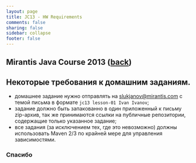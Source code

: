 ```yaml
---                                                                                                                     
layout: page                                                                                                            
title: JC13 - HW Requirements                                                                                                                 
comments: false                                                                                                         
sharing: false                                                                                                          
sidebar: collapse
footer: false                                                                                                           
---
```

## Mirantis Java Сourse 2013 ([back](index.html))
## Некоторые требования к домашним заданиям.

* домашнее задание нужно отправлять на 
[slukjanov@mirantis.com](mailto:slukjanov@mirantis.com?subject=jc13%20lesson-01%20Ivan%20Ivanov)
с темой письма в формате `jc13 lesson-01 Ivan Ivanov`;
* задание должно быть запакованно в один приложенный к письму zip-архив,
так же принимаются ссылки на публичные репозитории, содержащие только указанное задание;
* все задания (за исключением тех, где это невозможно) должны использовать Maven 2/3 по крайней мере
для управления зависимостями.

### Спасибо 
